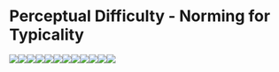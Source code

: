 Perceptual Difficulty - Norming for Typicality
================

![](analysis_files/figure-markdown_github/objects-1.png)![](analysis_files/figure-markdown_github/objects-2.png)![](analysis_files/figure-markdown_github/objects-3.png)![](analysis_files/figure-markdown_github/objects-4.png)![](analysis_files/figure-markdown_github/objects-5.png)![](analysis_files/figure-markdown_github/objects-6.png)![](analysis_files/figure-markdown_github/objects-7.png)![](analysis_files/figure-markdown_github/objects-8.png)![](analysis_files/figure-markdown_github/objects-9.png)![](analysis_files/figure-markdown_github/objects-10.png)![](analysis_files/figure-markdown_github/objects-11.png)![](analysis_files/figure-markdown_github/objects-12.png)
 